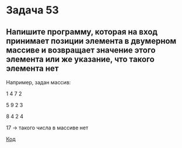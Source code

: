 # Задача 53

## Напишите программу, которая на вход принимает позиции элемента в двумерном массиве и возвращает значение этого элемента или же указание, что такого элемента нет

Например, задан массив:

1 4 7 2

5 9 2 3

8 4 2 4

17 -> такого числа в массиве нет

[Код](../Exp001/Program.cs)
